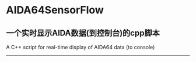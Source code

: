 # AIDA64SensorFlow


一个实时显示AIDA数据(到控制台)的cpp脚本
---

A C++ script for real-time display of AIDA64 data (to console)

---
